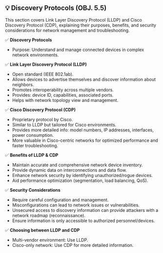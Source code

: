 ## 💡 Discovery Protocols (OBJ. 5.5)
This section covers Link Layer Discovery Protocol (LLDP) and Cisco Discovery Protocol (CDP), explaining their purposes, benefits, and security considerations for network management and troubleshooting.

✅ **Discovery Protocols**
- Purpose: Understand and manage connected devices in complex network environments.

✅ **Link Layer Discovery Protocol (LLDP)**
- Open standard (IEEE 802.1ab).
- Allows devices to advertise themselves and discover information about neighbors.
- Promotes interoperability across multiple vendors.
- Provides: device ID, capabilities, associated ports.
- Helps with network topology view and management.

✅ **Cisco Discovery Protocol (CDP)**
- Proprietary protocol by Cisco.
- Similar to LLDP but tailored for Cisco environments.
- Provides more detailed info: model numbers, IP addresses, interfaces, power consumption.
- More valuable in Cisco-centric networks for optimized performance and faster troubleshooting.

✅ **Benefits of LLDP & CDP**
- Maintain accurate and comprehensive network device inventory.
- Provide dynamic data on interconnections and data flow.
- Enhance network security by identifying unauthorized/rogue devices.
- Aid performance optimization (segmentation, load balancing, QoS).

✅ **Security Considerations**
- Require careful configuration and management.
- Misconfigurations can lead to network issues or vulnerabilities.
- Unsecured access to discovery information can provide attackers with a network roadmap (reconnaissance).
- Ensure information is only accessible to authorized personnel/devices.

✅ **Choosing between LLDP and CDP**
- Multi-vendor environment: Use LLDP.
- Cisco-only network: Use CDP for more detailed information.